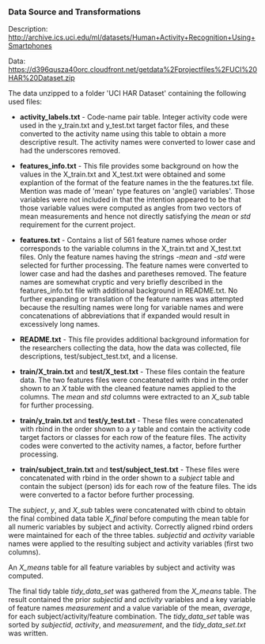 ### Data Source and Transformations

Description: http://archive.ics.uci.edu/ml/datasets/Human+Activity+Recognition+Using+Smartphones

Data: https://d396qusza40orc.cloudfront.net/getdata%2Fprojectfiles%2FUCI%20HAR%20Dataset.zip

The data unzipped to a folder 'UCI HAR Dataset' containing the following used files:

 * **activity_labels.txt** - Code-name pair table. Integer activity code were used in the y_train.txt and y_test.txt target factor files, and these converted to the activity name using this table to obtain a more descriptive result. The activity names were converted to lower case and had the underscores removed.

 * **features_info.txt** - This file provides some background on how the values in the X_train.txt and X_test.txt were obtained and some explantion of the format of the feature names in the the features.txt file. Mention was made of 'mean' type features on 'angle() variables'. Those variables were not included in that the intention appeared to be that those variable values were computed as angles from two vectors of mean measurements and hence not directly satisfying the *mean* or *std* requirement for the current project.

 * **features.txt** - Contains a list of 561 feature names whose order corresponds to the variable columns in the X_train.txt and X_test.txt files. Only the feature names having the strings *-mean* and *-std* were selected for further processing. The feature names were converted to lower case and had the dashes and paretheses removed. The feature names are somewhat cryptic and very briefly described in the features_info.txt file with additional background in README.txt. No further expanding or translation of the feature names was attempted because the resulting names were long for variable names and were concatenations of abbreviations that if expanded would result in excessively long names.

 * **README.txt** - This file provides additional background information for the researchers collecting the data, how the data was collected, file descriptions, 
test/subject_test.txt, and a license.

 * **train/X_train.txt** and **test/X_test.txt** - These files contain the feature data. The two features files were concatenated with rbind in the order shown to an *X* table with the cleaned feature names applied to the columns. The *mean* and *std* columns were extracted to an *X_sub* table for further processing.
 
 * **train/y_train.txt** and **test/y_test.txt** - These files were concatenated with rbind in the order shown to a *y* table and contain the activity code target factors or classes for each row of the feature files. The activity codes were converted to the activity names, a factor, before further processing.

 * **train/subject_train.txt** and **test/subject_test.txt** - These files were concatenated with rbind in the order shown to a *subject* table and contain the subject (person) ids for each row of the feature files. The ids were converted to a factor before further processing.

The *subject*, *y*, and *X_sub* tables were concatenated with cbind to obtain the final combined data table *X_final* before computing the mean table for all numeric variables by subject and activity. Correctly aligned rbind orders were maintained for each of the three tables. *subjectid* and *activity* variable names were applied to the resulting subject and activity variables (first two columns).

An *X_means* table for all feature variables by subject and activity was computed.

The final tidy table *tidy_data_set* was gathered from the *X_means* table. The result contained the prior *subjectid* and *activity* variables and a key variable of feature names *measurement* and a value variable of the mean, *average*, for each subject/activity/feature combination. The *tidy_data_set* table was sorted by *subjectid*, *activity*, and *measurement*, and the *tidy_data_set.txt* was written.

